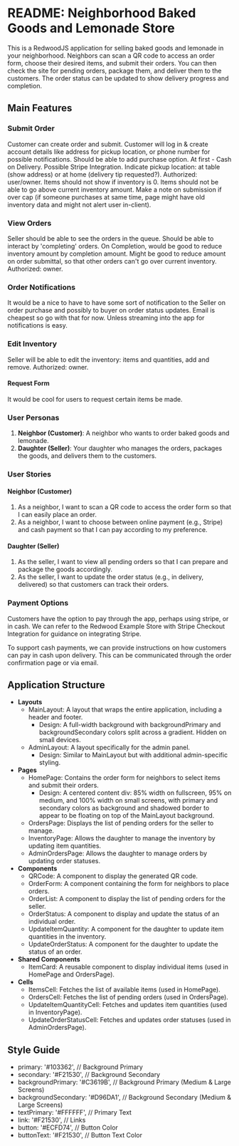 # README: Neighborhood Baked Goods and Lemonade Store

This is a RedwoodJS application for selling baked goods and lemonade in your neighborhood. Neighbors can scan a QR code to access an order form, choose their desired items, and submit their orders. You can then check the site for pending orders, package them, and deliver them to the customers. The order status can be updated to show delivery progress and completion.

## Main Features

### Submit Order

Customer can create order and submit. Customer will log in & create account details like address for pickup location, or phone number for possible notifications. Should be able to add purchase option. At first - Cash on Delivery. Possible Stripe Integration. Indicate pickup location: at table (show address) or at home (delivery tip requested?). Authorized: user/owner. Items should not show if inventory is 0. Items should not be able to go above current inventory amount. Make a note on submission if over cap (if someone purchases at same time, page might have old inventory data and might not alert user in-client).

### View Orders

Seller should be able to see the orders in the queue. Should be able to interact by 'completing' orders. On Completion, would be good to reduce inventory amount by completion amount. Might be good to reduce amount on order submittal, so that other orders can't go over current inventory. Authorized: owner.

### Order Notifications

It would be a nice to have to have some sort of notification to the Seller on order purchase and possibly to buyer on order status updates. Email is cheapest so go with that for now. Unless streaming into the app for notifications is easy.

### Edit Inventory

Seller will be able to edit the inventory: items and quantities, add and remove. Authorized: owner.

#### Request Form

It would be cool for users to request certain items be made.


### User Personas

1. **Neighbor (Customer)**: A neighbor who wants to order baked goods and lemonade.
2. **Daughter (Seller)**: Your daughter who manages the orders, packages the goods, and delivers them to the customers.

### User Stories

#### Neighbor (Customer)

1. As a neighbor, I want to scan a QR code to access the order form so that I can easily place an order.
2. As a neighbor, I want to choose between online payment (e.g., Stripe) and cash payment so that I can pay according to my preference.

#### Daughter (Seller)

1. As the seller, I want to view all pending orders so that I can prepare and package the goods accordingly.
2. As the seller, I want to update the order status (e.g., in delivery, delivered) so that customers can track their orders.

### Payment Options

Customers have the option to pay through the app, perhaps using stripe, or in cash. We can refer to the Redwood Example Store with Stripe Checkout Integration for guidance on integrating Stripe.

To support cash payments, we can provide instructions on how customers can pay in cash upon delivery. This can be communicated through the order confirmation page or via email.

## Application Structure

- **Layouts**
  - MainLayout: A layout that wraps the entire application, including a header and footer.
    - Design: A full-width background with backgroundPrimary and backgroundSecondary colors split across a gradient. Hidden on small devices.
  - AdminLayout: A layout specifically for the admin panel.
    - Design: Similar to MainLayout but with additional admin-specific styling.
- **Pages**
  - HomePage: Contains the order form for neighbors to select items and submit their orders.
    - Design: A centered content div: 85% width on fullscreen, 95% on medium, and 100% width on small screens, with primary and secondary colors as background and shadowed border to appear to be floating on top of the MainLayout background.
  - OrdersPage: Displays the list of pending orders for the seller to manage.
  - InventoryPage: Allows the daughter to manage the inventory by updating item quantities.
  - AdminOrdersPage: Allows the daughter to manage orders by updating order statuses.
- **Components**
  - QRCode: A component to display the generated QR code.
  - OrderForm: A component containing the form for neighbors to place orders.
  - OrderList: A component to display the list of pending orders for the seller.
  - OrderStatus: A component to display and update the status of an individual order.
  - UpdateItemQuantity: A component for the daughter to update item quantities in the inventory.
  - UpdateOrderStatus: A component for the daughter to update the status of an order.
- **Shared Components**
  - ItemCard: A reusable component to display individual items (used in HomePage and OrdersPage).
- **Cells**
  - ItemsCell: Fetches the list of available items (used in HomePage).
  - OrdersCell: Fetches the list of pending orders (used in OrdersPage).
  - UpdateItemQuantityCell: Fetches and updates item quantities (used in InventoryPage).
  - UpdateOrderStatusCell: Fetches and updates order statuses (used in AdminOrdersPage).


## Style Guide

- primary: '#103362', // Background Primary
- secondary: '#F21530', // Background Secondary
- backgroundPrimary: '#C3619B', // Background Primary (Medium & Large Screens)
- backgroundSecondary: '#D96DA1', // Background Secondary (Medium & Large Screens)
- textPrimary: '#FFFFFF', // Primary Text
- link: '#F21530', // Links
- button: '#ECFD74', // Button Color
- buttonText: '#F21530', // Button Text Color


